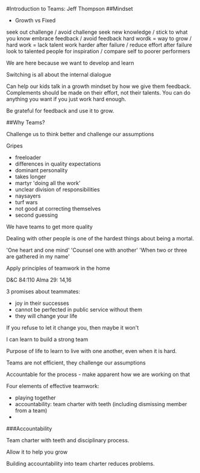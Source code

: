 #Introduction to Teams: Jeff Thompson
##Mindset
 - Growth vs Fixed

seek out challenge / avoid challenge
seek new knowledge / stick to what you know
embrace feedback / avoid feedback
hard wordk = way to grow / hard work = lack talent
work harder after failure / reduce effort after failure
look to talented people for inspiration / compare self to poorer performers

We are here because we want to develop and learn

Switching is all about the internal dialogue

Can help our kids talk in a growth mindset by how we give them feedback.
Complements should be made on their effort, not their talents.
You can do anything you want if you just work hard enough.

Be grateful for feedback and use it to grow. 

##Why Teams?

Challenge us to think better and challenge our assumptions

Gripes
 - freeloader
 - differences in quality expectations
 - dominant personality
 - takes longer
 - martyr 'doing all the work'
 - unclear division of responsibilities
 - naysayers
 - turf wars
 - not good at correcting themselves
 - second guessing

We have teams to get more quality

Dealing with other people is one of the hardest things about being a mortal.

'One heart and one mind' 'Counsel one with another' 'When two or three are gathered in my name'

Apply principles of teamwork in the home

D&C 84:110
Alma 29: 14,16

3 promises about teammates:
 - joy in their successes
 - cannot be perfected in public service without them
 - they will change your life

If you refuse to let it change you, then maybe it won't

I can learn to build a strong team

Purpose of life to learn to live with one another, even when it is hard.

Teams are not efficient, they challenge our assumptions

Accountable for the process - make apparent how we are working on that

Four elements of effective teamwork:
 - playing together
 - accountability: team charter with teeth (including dismissing member from a team)
 - 

###Accountability

Team charter with teeth and disciplinary process.

Allow it to help you grow

Building accountability into team charter reduces problems.
